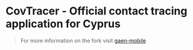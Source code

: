 # CovTracer - Official contact tracing application for Cyprus

> For more information on the fork visit [gaen-mobile](https://github.com/Path-Check/gaen-mobile/blob/main/README.md)

